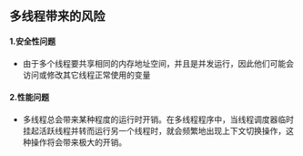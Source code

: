 ## 多线程带来的风险

#### 1.安全性问题
- 由于多个线程要共享相同的内存地址空间，并且是并发运行，因此他们可能会访问或修改其它线程正常使用的变量

#### 2.性能问题
- 多线程总会带来某种程度的运行时开销。在多线程程序中，当线程调度器临时挂起活跃线程并转而运行另一个线程时，就会频繁地出现上下文切换操作，这种操作将会带来极大的开销。

